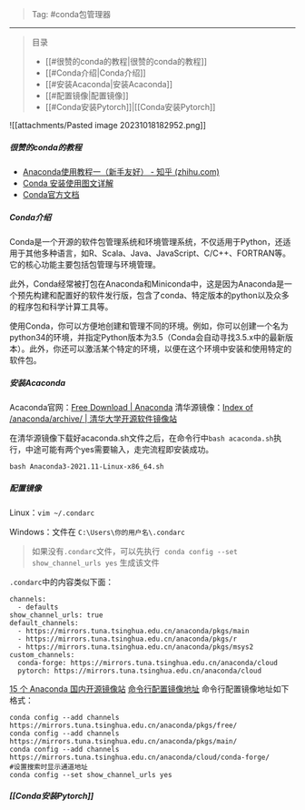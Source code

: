 >Tag: #conda包管理器 
---
>   目录
>- [[#很赞的conda的教程|很赞的conda的教程]]
>- [[#Conda介绍|Conda介绍]]
>- [[#安装Acaconda|安装Acaconda]]
>- [[#配置镜像|配置镜像]]
>- [[#Conda安装Pytorch]]|[[Conda安装Pytorch]]


![[attachments/Pasted image 20231018182952.png]]
##### 很赞的conda的教程

- [Anaconda使用教程一（新手友好） - 知乎 (zhihu.com)](https://zhuanlan.zhihu.com/p/348120084)
- [Conda 安装使用图文详解](http://t.csdnimg.cn/8Inwt)
- [Conda官方文档](https://conda.io/en/latest/)
##### Conda介绍
Conda是一个开源的软件包管理系统和环境管理系统，不仅适用于Python，还适用于其他多种语言，如R、Scala、Java、JavaScript、C/C++、FORTRAN等。它的核心功能主要包括包管理与环境管理。

此外，Conda经常被打包在Anaconda和Miniconda中，这是因为Anaconda是一个预先构建和配置好的软件发行版，包含了conda、特定版本的python以及众多的程序包和科学计算工具等。

使用Conda，你可以方便地创建和管理不同的环境。例如，你可以创建一个名为python34的环境，并指定Python版本为3.5（Conda会自动寻找3.5.x中的最新版本）。此外，你还可以激活某个特定的环境，以便在这个环境中安装和使用特定的软件包。
##### 安装Acaconda

Acaconda官网：[Free Download | Anaconda](https://www.anaconda.com/download)
清华源镜像：[Index of /anaconda/archive/ | 清华大学开源软件镜像站](https://mirrors.tuna.tsinghua.edu.cn/anaconda/archive/)

在清华源镜像下载好acaconda.sh文件之后，在命令行中`bash acaconda.sh`执行，中途可能有两个yes需要输入，走完流程即安装成功。
```shell
bash Anaconda3-2021.11-Linux-x86_64.sh
```

##### 配置镜像

Linux：`vim ~/.condarc`

Windows：文件在 `C:\Users\你的用户名\.condarc`

> 如果没有`.condarc`文件，可以先执行 
  `conda config --set show_channel_urls yes` 生成该文件
  
`.condarc`中的内容类似下面：
```text
channels:
  - defaults
show_channel_urls: true
default_channels:
  - https://mirrors.tuna.tsinghua.edu.cn/anaconda/pkgs/main
  - https://mirrors.tuna.tsinghua.edu.cn/anaconda/pkgs/r
  - https://mirrors.tuna.tsinghua.edu.cn/anaconda/pkgs/msys2
custom_channels:
  conda-forge: https://mirrors.tuna.tsinghua.edu.cn/anaconda/cloud
  pytorch: https://mirrors.tuna.tsinghua.edu.cn/anaconda/cloud

```
[15 个 Anaconda 国内开源镜像站](http://t.csdnimg.cn/EQ1HO)
[命令行配置镜像地址](http://t.csdnimg.cn/3uVgJ)
命令行配置镜像地址如下格式：
```shell
conda config --add channels https://mirrors.tuna.tsinghua.edu.cn/anaconda/pkgs/free/
conda config --add channels https://mirrors.tuna.tsinghua.edu.cn/anaconda/pkgs/main/
conda config --add channels https://mirrors.tuna.tsinghua.edu.cn/anaconda/cloud/conda-forge/
#设置搜索时显示通道地址
conda config --set show_channel_urls yes
```
##### [[Conda安装Pytorch]]
